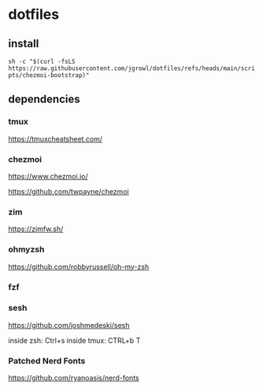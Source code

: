 # dotfiles 

## install

`sh -c "$(curl -fsLS https://raw.githubusercontent.com/jgrowl/dotfiles/refs/heads/main/scripts/chezmoi-bootstrap)"`

## dependencies

### tmux

https://tmuxcheatsheet.com/

### chezmoi

https://www.chezmoi.io/

https://github.com/twpayne/chezmoi

### zim

https://zimfw.sh/

### ohmyzsh

https://github.com/robbyrussell/oh-my-zsh


### fzf

### sesh

https://github.com/joshmedeski/sesh

inside zsh:  Ctrl+s
inside tmux: CTRL+b T


### Patched Nerd Fonts

https://github.com/ryanoasis/nerd-fonts

